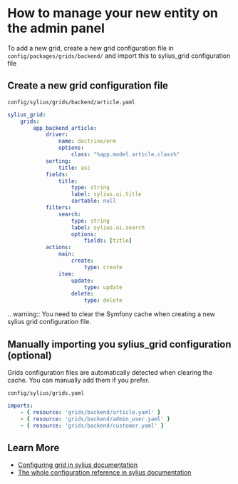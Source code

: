 # How to manage your new entity on the admin panel

To add a new grid, create a new grid configuration file in ``config/packages/grids/backend/`` and import this to sylius_grid configuration file

## Create a new grid configuration file

`config/sylius/grids/backend/article.yaml`
```yaml
sylius_grid:
    grids:
        app_backend_article:
            driver:
                name: doctrine/orm
                options:
                    class: "%app.model.article.class%"
            sorting:
                title: asc
            fields:
                title:
                    type: string
                    label: sylius.ui.title
                    sortable: null
            filters:
                search:
                    type: string
                    label: sylius.ui.search
                    options:
                        fields: [title]
            actions:
                main:
                    create:
                        type: create
                item:
                    update:
                        type: update
                    delete:
                        type: delete
```

.. warning::
    You need to clear the Symfony cache when creating a new sylius grid configuration file.

Manually importing you sylius_grid configuration (optional)
-----------------------------------------------------------

Grids configuration files are automatically detected when clearing the cache.
You can manually add them if you prefer.

`config/sylius/grids.yaml`

```yaml
imports:
    - { resource: 'grids/backend/article.yaml' }
    - { resource: 'grids/backend/admin_user.yaml' }
    - { resource: 'grids/backend/customer.yaml' }`
```

## Learn More

* [Configuring grid in sylius documentation](https://github.com/Sylius/SyliusGridBundle/blob/master/docs/index.md)
* [The whole configuration reference in sylius documentation](https://github.com/Sylius/SyliusGridBundle/blob/master/docs/configuration.md)
